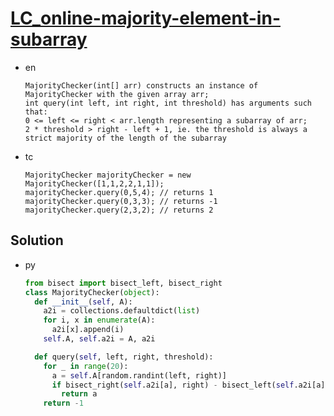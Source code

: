 # [LC_online-majority-element-in-subarray](https://leetcode.com/problems/online-majority-element-in-subarray)

* en

  ```en
  MajorityChecker(int[] arr) constructs an instance of MajorityChecker with the given array arr;
  int query(int left, int right, int threshold) has arguments such that:
  0 <= left <= right < arr.length representing a subarray of arr;
  2 * threshold > right - left + 1, ie. the threshold is always a strict majority of the length of the subarray
  ```

* tc

  ```tc
  MajorityChecker majorityChecker = new MajorityChecker([1,1,2,2,1,1]);
  majorityChecker.query(0,5,4); // returns 1
  majorityChecker.query(0,3,3); // returns -1
  majorityChecker.query(2,3,2); // returns 2
  ```

## Solution

* py

  ```py
  from bisect import bisect_left, bisect_right
  class MajorityChecker(object):
    def __init__(self, A):
      a2i = collections.defaultdict(list)
      for i, x in enumerate(A):
        a2i[x].append(i)
      self.A, self.a2i = A, a2i

    def query(self, left, right, threshold):
      for _ in range(20):
        a = self.A[random.randint(left, right)]
        if bisect_right(self.a2i[a], right) - bisect_left(self.a2i[a], left) >= threshold:
          return a
      return -1
  ```
